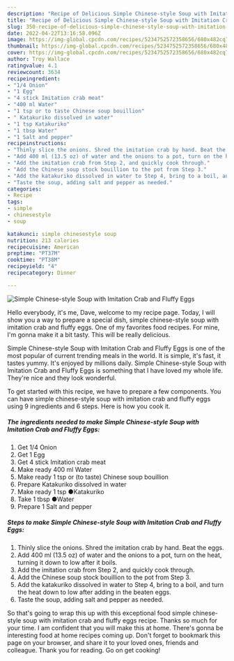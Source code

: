 ```yaml
---
description: "Recipe of Delicious Simple Chinese-style Soup with Imitation Crab and Fluffy Eggs"
title: "Recipe of Delicious Simple Chinese-style Soup with Imitation Crab and Fluffy Eggs"
slug: 350-recipe-of-delicious-simple-chinese-style-soup-with-imitation-crab-and-fluffy-eggs
date: 2022-04-22T13:16:58.096Z
image: https://img-global.cpcdn.com/recipes/5234752572358656/680x482cq70/simple-chinese-style-soup-with-imitation-crab-and-fluffy-eggs-recipe-main-photo.jpg
thumbnail: https://img-global.cpcdn.com/recipes/5234752572358656/680x482cq70/simple-chinese-style-soup-with-imitation-crab-and-fluffy-eggs-recipe-main-photo.jpg
cover: https://img-global.cpcdn.com/recipes/5234752572358656/680x482cq70/simple-chinese-style-soup-with-imitation-crab-and-fluffy-eggs-recipe-main-photo.jpg
author: Troy Wallace
ratingvalue: 4.1
reviewcount: 3634
recipeingredient:
- "1/4 Onion"
- "1 Egg"
- "4 stick Imitation crab meat"
- "400 ml Water"
- "1 tsp or to taste Chinese soup bouillion"
- " Katakuriko dissolved in water"
- "1 tsp Katakuriko"
- "1 tbsp Water"
- "1 Salt and pepper"
recipeinstructions:
- "Thinly slice the onions. Shred the imitation crab by hand. Beat the eggs."
- "Add 400 ml (13.5 oz) of water and the onions to a pot, turn on the heat, turning it down to low after it boils."
- "Add the imitation crab from Step 2, and quickly cook through."
- "Add the Chinese soup stock bouillion to the pot from Step 3."
- "Add the katakuriko dissolved in water to Step 4, bring to a boil, and turn the heat down to low after adding in the beaten eggs."
- "Taste the soup, adding salt and pepper as needed."
categories:
- Recipe
tags:
- simple
- chinesestyle
- soup

katakunci: simple chinesestyle soup 
nutrition: 213 calories
recipecuisine: American
preptime: "PT37M"
cooktime: "PT38M"
recipeyield: "4"
recipecategory: Dinner

---
```



![Simple Chinese-style Soup with Imitation Crab and Fluffy Eggs](https://img-global.cpcdn.com/recipes/5234752572358656/680x482cq70/simple-chinese-style-soup-with-imitation-crab-and-fluffy-eggs-recipe-main-photo.jpg)

Hello everybody, it's me, Dave, welcome to my recipe page. Today, I will show you a way to prepare a special dish, simple chinese-style soup with imitation crab and fluffy eggs. One of my favorites food recipes. For mine, I'm gonna make it a bit tasty. This will be really delicious.

Simple Chinese-style Soup with Imitation Crab and Fluffy Eggs is one of the most popular of current trending meals in the world. It is simple, it's fast, it tastes yummy. It's enjoyed by millions daily. Simple Chinese-style Soup with Imitation Crab and Fluffy Eggs is something that I have loved my whole life. They're nice and they look wonderful.




To get started with this recipe, we have to prepare a few components. You can have simple chinese-style soup with imitation crab and fluffy eggs using 9 ingredients and 6 steps. Here is how you cook it.

<!--inarticleads1-->

##### The ingredients needed to make Simple Chinese-style Soup with Imitation Crab and Fluffy Eggs:

1. Get 1/4 Onion
1. Get 1 Egg
1. Get 4 stick Imitation crab meat
1. Make ready 400 ml Water
1. Make ready 1 tsp or (to taste) Chinese soup bouillion
1. Prepare  Katakuriko dissolved in water
1. Make ready 1 tsp ●Katakuriko
1. Take 1 tbsp ●Water
1. Prepare 1 Salt and pepper




<!--inarticleads2-->

##### Steps to make Simple Chinese-style Soup with Imitation Crab and Fluffy Eggs:

1. Thinly slice the onions. Shred the imitation crab by hand. Beat the eggs.
1. Add 400 ml (13.5 oz) of water and the onions to a pot, turn on the heat, turning it down to low after it boils.
1. Add the imitation crab from Step 2, and quickly cook through.
1. Add the Chinese soup stock bouillion to the pot from Step 3.
1. Add the katakuriko dissolved in water to Step 4, bring to a boil, and turn the heat down to low after adding in the beaten eggs.
1. Taste the soup, adding salt and pepper as needed.




So that's going to wrap this up with this exceptional food simple chinese-style soup with imitation crab and fluffy eggs recipe. Thanks so much for your time. I am confident that you will make this at home. There's gonna be interesting food at home recipes coming up. Don't forget to bookmark this page on your browser, and share it to your loved ones, friends and colleague. Thank you for reading. Go on get cooking!
